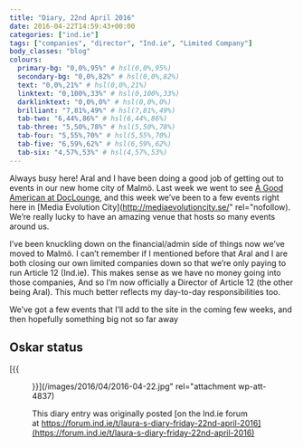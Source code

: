 ```yaml
---
title: "Diary, 22nd April 2016"
date: 2016-04-22T14:59:43+00:00
categories: ["ind.ie"]
tags: ["companies", "director", "Ind.ie", "Limited Company"]
body_classes: "blog"
colours:
  primary-bg: "0,0%,95%" # hsl(0,0%,95%)
  secondary-bg: "0,0%,82%" # hsl(0,0%,82%)
  text: "0,0%,21%" # hsl(0,0%,21%)
  linktext: "0,100%,33%" # hsl(0,100%,33%)
  darklinktext: "0,0%,0%" # hsl(0,0%,0%)
  brilliant: "7,81%,49%" # hsl(7,81%,49%)
  tab-two: "6,44%,86%" # hsl(6,44%,86%)
  tab-three: "5,50%,78%" # hsl(5,50%,78%)
  tab-four: "5,55%,70%" # hsl(5,55%,70%)
  tab-five: "6,59%,62%" # hsl(6,59%,62%)
  tab-six: "4,57%,53%" # hsl(4,57%,53%)
---
```


Always busy here! Aral and I have been doing a good job of getting out to events in our new home city of Malmö. Last week we went to see [A Good American at DocLounge](https://forum.ind.ie/t/a-good-american-doc-lounge-screening-in-malmo/1135), and this week we’ve been to a few events right here in [Media Evolution City](http://mediaevolutioncity.se/" rel="nofollow). We’re really lucky to have an amazing venue that hosts so many events around us.

I’ve been knuckling down on the financial/admin side of things now we’ve moved to Malmö. I can’t remember if I mentioned before that Aral and I are both closing our own limited companies down so that we’re only paying to run Article 12 (Ind.ie). This makes sense as we have no money going into those companies, And so I’m now officially a Director of Article 12 (the other being Aral). This much better reflects my day-to-day responsibilities too.

We’ve got a few events that I’ll add to the site in the coming few weeks, and then hopefully something big not so far away

## Oskar status

[{{<figure class="wp-caption aligncenter size-full wp-image-4837" src="/images/2016/04/2016-04-22.jpg" alt="Oskar walking on a grey beach, reflected in the seawater" width="800" height="600" caption="Mostly chill">}}](/images/2016/04/2016-04-22.jpg" rel="attachment wp-att-4837)

This diary entry was originally posted [on the Ind.ie forum at https://forum.ind.ie/t/laura-s-diary-friday-22nd-april-2016](https://forum.ind.ie/t/laura-s-diary-friday-22nd-april-2016)

	